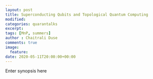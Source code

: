 ```yaml
---
layout: post
title: Superconducting Qubits and Topological Quantum Computing
modified:
categories: quarantalks
excerpt:
tags: [MnP, summers]
author : Chaitrali Duse
comments: true
image:
  feature:
date: 2020-05-11T20:00:00+00:00
---
```

Enter synopsis here

<!-- TYPE ARTICLE BELOW -->
<!-- Use ### for header_1 -->
<!-- Use <b></b> for header_2 -->
<!-- No suffix required for normal text -->
<!-- Use <i></i> for ending notes -->
